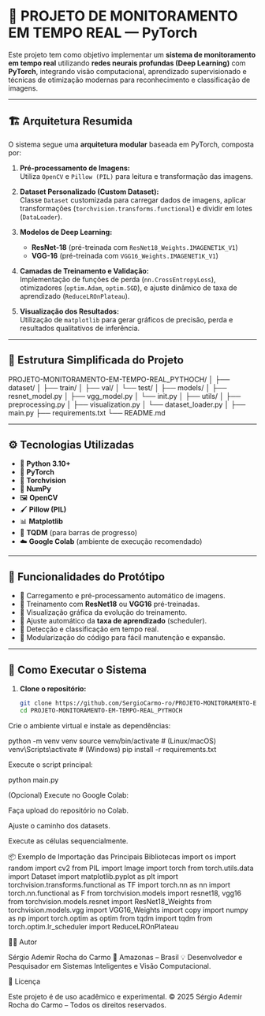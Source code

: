 # 🧠 PROJETO DE MONITORAMENTO EM TEMPO REAL — PyTorch

Este projeto tem como objetivo implementar um **sistema de monitoramento em tempo real** utilizando **redes neurais profundas (Deep Learning)** com **PyTorch**, integrando visão computacional, aprendizado supervisionado e técnicas de otimização modernas para reconhecimento e classificação de imagens.

---

## 🏗️ Arquitetura Resumida

O sistema segue uma **arquitetura modular** baseada em PyTorch, composta por:

1. **Pré-processamento de Imagens:**  
   Utiliza `OpenCV` e `Pillow (PIL)` para leitura e transformação das imagens.

2. **Dataset Personalizado (Custom Dataset):**  
   Classe `Dataset` customizada para carregar dados de imagens, aplicar transformações (`torchvision.transforms.functional`) e dividir em lotes (`DataLoader`).

3. **Modelos de Deep Learning:**  
   - **ResNet-18** (pré-treinada com `ResNet18_Weights.IMAGENET1K_V1`)  
   - **VGG-16** (pré-treinada com `VGG16_Weights.IMAGENET1K_V1`)

4. **Camadas de Treinamento e Validação:**  
   Implementação de funções de perda (`nn.CrossEntropyLoss`), otimizadores (`optim.Adam`, `optim.SGD`), e ajuste dinâmico de taxa de aprendizado (`ReduceLROnPlateau`).

5. **Visualização dos Resultados:**  
   Utilização de `matplotlib` para gerar gráficos de precisão, perda e resultados qualitativos de inferência.

---

## 🧩 Estrutura Simplificada do Projeto

PROJETO-MONITORAMENTO-EM-TEMPO-REAL_PYTHOCH/
│
├── dataset/
│ ├── train/
│ ├── val/
│ └── test/
│
├── models/
│ ├── resnet_model.py
│ ├── vgg_model.py
│ └── init.py
│
├── utils/
│ ├── preprocessing.py
│ ├── visualization.py
│ └── dataset_loader.py
│
├── main.py
├── requirements.txt
└── README.md


---

## ⚙️ Tecnologias Utilizadas

- 🐍 **Python 3.10+**
- 🧠 **PyTorch**
- 🧩 **Torchvision**
- 🧮 **NumPy**
- 🖼️ **OpenCV**
- 🖌️ **Pillow (PIL)**
- 📊 **Matplotlib**
- 🔁 **TQDM** (para barras de progresso)
- ☁️ **Google Colab** (ambiente de execução recomendado)

---

## 🚀 Funcionalidades do Protótipo

- 🔹 Carregamento e pré-processamento automático de imagens.  
- 🔹 Treinamento com **ResNet18** ou **VGG16** pré-treinadas.  
- 🔹 Visualização gráfica da evolução do treinamento.  
- 🔹 Ajuste automático da **taxa de aprendizado** (scheduler).  
- 🔹 Detecção e classificação em tempo real.  
- 🔹 Modularização do código para fácil manutenção e expansão.  

---

## 🧠 Como Executar o Sistema

1. **Clone o repositório:**
   ```bash
   git clone https://github.com/SergioCarmo-ro/PROJETO-MONITORAMENTO-EM-TEMPO-REAL_PYTHOCH.git
   cd PROJETO-MONITORAMENTO-EM-TEMPO-REAL_PYTHOCH


Crie o ambiente virtual e instale as dependências:

python -m venv venv
source venv/bin/activate     # (Linux/macOS)
venv\Scripts\activate        # (Windows)
pip install -r requirements.txt


Execute o script principal:

python main.py


(Opcional) Execute no Google Colab:

Faça upload do repositório no Colab.

Ajuste o caminho dos datasets.

Execute as células sequencialmente.

📦 Exemplo de Importação das Principais Bibliotecas
import os
import random
import cv2
from PIL import Image
import torch
from torch.utils.data import Dataset
import matplotlib.pyplot as plt
import torchvision.transforms.functional as TF
import torch.nn as nn
import torch.nn.functional as F
from torchvision.models import resnet18, vgg16
from torchvision.models.resnet import ResNet18_Weights
from torchvision.models.vgg import VGG16_Weights
import copy
import numpy as np
import torch.optim as optim
from tqdm import tqdm
from torch.optim.lr_scheduler import ReduceLROnPlateau

👨‍💻 Autor

Sérgio Ademir Rocha do Carmo
📍 Amazonas – Brasil
💡 Desenvolvedor e Pesquisador em Sistemas Inteligentes e Visão Computacional.

🧾 Licença

Este projeto é de uso acadêmico e experimental.
© 2025 Sérgio Ademir Rocha do Carmo – Todos os direitos reservados.
